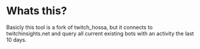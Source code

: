 # Whats this?
Basicly this tool is a fork of twitch_hossa, but it connects to twitchinsights.net and query all current existing bots with an activity the last 10 days.
